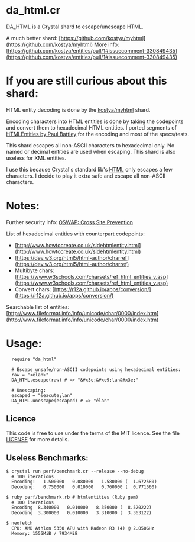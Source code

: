 da\_html.cr
============

DA\_HTML is a Crystal shard to escape/unescape HTML.

A much better shard: [https://github.com/kostya/myhtml](https://github.com/kostya/myhtml)
More info: [https://github.com/kostya/entities/pull/1#issuecomment-330849435](https://github.com/kostya/entities/pull/1#issuecomment-330849435)

If you are still curious about this shard:
==========================================

HTML entity decoding is done by the [kostya/myhtml](https://github.com/kostya/myhtml) shard.

Encoding characters into HTML entities is done by taking the codepoints and convert them
to hexadecimal HTML entities. I ported segments of [HTMLEntities by Paul Battley](https://github.com/threedaymonk/htmlentities)
for the encoding and most of the specs/tests.

This shard escapes all non-ASCII characters to hexadecimal only.
No named or decimal entities are used when escaping.  This shard is also useless for XML
entities.

I use this because Crystal's standard lib's [HTML](https://crystal-lang.org/api/master/HTML.html)
only escapes a few characters. I decide to play it extra safe
and escape all non-ASCII characters.

Notes:
=========

Further security info:
[OSWAP: Cross Site Prevention](https://goo.gl/Rka7pX)

List of hexadecimal entities with counterpart codepoints:
* [http://www.howtocreate.co.uk/sidehtmlentity.html](http://www.howtocreate.co.uk/sidehtmlentity.html)
* [https://dev.w3.org/html5/html-author/charref](https://dev.w3.org/html5/html-author/charref)
* Multibyte chars: [https://www.w3schools.com/charsets/ref_html_entities_v.asp](https://www.w3schools.com/charsets/ref_html_entities_v.asp)
* Convert chars: [https://r12a.github.io/apps/conversion/](https://r12a.github.io/apps/conversion/)

Searchable list of entities:
[http://www.fileformat.info/info/unicode/char/0000/index.htm](http://www.fileformat.info/info/unicode/char/0000/index.htm)

Usage:
=======

```crystal
  require "da_html"

  # Escape unsafe/non-ASCII codepoints using hexadecimal entities:
  raw = "<élan>"
  DA_HTML.escape(raw) # => "&#x3c;&#xe9;lan&#x3e;"

  # Unescaping:
  escaped = "&eacute;lan"
  DA_HTML.unescape(escaped) # => "élan"
```

## Licence

This code is free to use under the terms of the MIT licence. See the file
[LICENSE](https://github.com/da99/da_html.cr/blob/master/LICENSE) for more details.


## Useless Benchmarks:
```
$ crystal run perf/benchmark.cr --release --no-debug
  # 100 iterations
  Encoding:   1.500000   0.080000   1.580000 (  1.672580)
  Decoding:   0.750000   0.010000   0.760000 (  0.771560)

$ ruby perf/benchmark.rb # htmlentities (Ruby gem)
  # 100 iterations
  Encoding  8.340000   0.010000   8.350000 (  8.520222)
  Decoding  3.300000   0.010000   3.310000 (  3.363122)

$ neofetch
  CPU: AMD Athlon 5350 APU with Radeon R3 (4) @ 2.050GHz
  Memory: 1555MiB / 7934MiB
```
